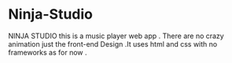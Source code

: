 # Ninja-Studio
NINJA STUDIO this is a music player web app . There are no crazy animation just the front-end Design .It uses html and css with no frameworks as for now .
